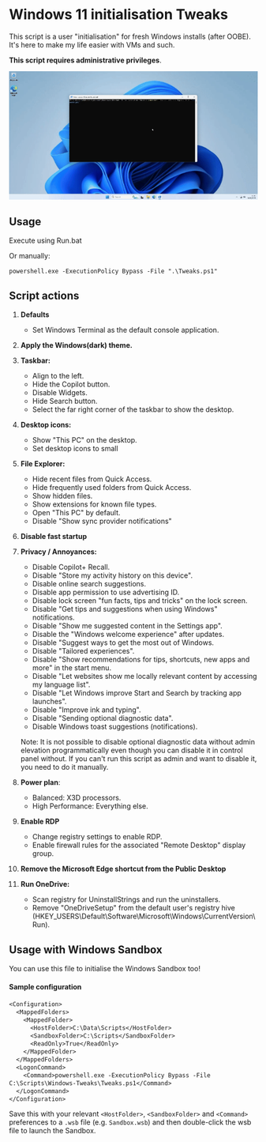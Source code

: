 # Windows 11 initialisation Tweaks
This script is a user "initialisation" for fresh Windows installs (after OOBE). It's here to make my life easier with VMs and such.

**This script requires administrative privileges**.

![Demonstration of script running.](assets/img/demo.gif)

## Usage
Execute using Run.bat

Or manually:
```
powershell.exe -ExecutionPolicy Bypass -File ".\Tweaks.ps1"
```

## Script actions

1. **Defaults**
    * Set Windows Terminal as the default console application.
    
1. **Apply the Windows(dark) theme.**

1. **Taskbar:**
    * Align to the left.
    * Hide the Copilot button.
    * Disable Widgets.
    * Hide Search button.
    * Select the far right corner of the taskbar to show the desktop.

1. **Desktop icons:**
    * Show "This PC" on the desktop.
    * Set desktop icons to small

1. **File Explorer:**
    * Hide recent files from Quick Access.
    * Hide frequently used folders from Quick Access.
    * Show hidden files.
    * Show extensions for known file types.
    * Open "This PC" by default.
    * Disable "Show sync provider notifications"

1. **Disable fast startup**

1. **Privacy / Annoyances:**
    * Disable Copilot+ Recall.
    * Disable "Store my activity history on this device".
    * Disable online search suggestions.
    * Disable app permission to use advertising ID.
    * Disable lock screen "fun facts, tips and tricks" on the lock screen.
    * Disable "Get tips and suggestions when using Windows" notifications.
    * Disable "Show me suggested content in the Settings app".
    * Disable the "Windows welcome experience" after updates.
    * Disable "Suggest ways to get the most out of Windows.
    * Disable "Tailored experiences".
    * Disable "Show recommendations for tips, shortcuts, new apps and more" in the start menu.
    * Disable "Let websites show me locally relevant content by accessing my language list".
    * Disable "Let Windows improve Start and Search by tracking app launches".
    * Disable "Improve ink and typing".
    * Disable "Sending optional diagnostic data". 
    * Disable Windows toast suggestions (notifications).

    Note: It is not possible to disable optional diagnostic data without admin elevation programmatically even though you can disable it in control panel without. If you can't run this script as admin and want to disable it, you need to do it manually.

1. **Power plan**:
    * Balanced: X3D processors.
    * High Performance: Everything else.

1. **Enable RDP** 
    * Change registry settings to enable RDP.
    * Enable firewall rules for the associated "Remote Desktop" display group.

1. **Remove the Microsoft Edge shortcut from the Public Desktop** 

1. **Run OneDrive:**
    * Scan registry for UninstallStrings and run the uninstallers.
    * Remove "OneDriveSetup" from the default user's registry hive (HKEY_USERS\Default\Software\Microsoft\Windows\CurrentVersion\Run).

## Usage with Windows Sandbox
You can use this file to initialise the Windows Sandbox too!

#### Sample  configuration

```wsb
<Configuration>
  <MappedFolders>
    <MappedFolder>
      <HostFolder>C:\Data\Scripts</HostFolder>
      <SandboxFolder>C:\Scripts</SandboxFolder>
      <ReadOnly>True</ReadOnly>
    </MappedFolder>
  </MappedFolders>
  <LogonCommand>
    <Command>powershell.exe -ExecutionPolicy Bypass -File C:\Scripts\Windows-Tweaks\Tweaks.ps1</Command>
  </LogonCommand>
</Configuration>
```
Save this with your relevant `<HostFolder>`, `<SandboxFolder>` and `<Command>` preferences to a `.wsb` file (e.g. `Sandbox.wsb`) and then double-click the wsb file to launch the Sandbox.
